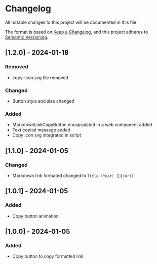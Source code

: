 # Changelog

All notable changes to this project will be documented in this file.

The format is based on [Keep a Changelog](https://keepachangelog.com/en/1.0.0/),
and this project adheres to [Semantic Versioning](https://semver.org/spec/v2.0.0.html).

## [1.2.0] - 2024-01-18

### Removed

- copy-icon.svg file removed

### Changed

- Button style and size changed 

### Added

- MarkdownLinkCopyButton encapsulated in a web component added
- Text copied message added
- Copy icon svg integrated in script

## [1.1.0] - 2024-01-05

### Changed

- Markdown link formated changed to `Title (Year) [🔗](url)`

## [1.0.1] - 2024-01-05

### Added

- Copy button animation

## [1.0.0] - 2024-01-05

### Added

- Copy button to copy formatted link
